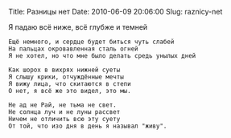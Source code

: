 Title: Разницы нет
Date: 2010-06-09 20:06:00
Slug: raznicy-net


Я падаю всё ниже, всё глубже и темней

    Ещё немного, и сердце будет биться чуть слабей
    На пальцах окровавленная сталь огней
    Я не хотел, но что мне было делать средь унылых дней
    
    Как шорох в вихрях нижней суеты
    Я слышу крики, отчуждённые мечты
    Я вижу лица, что скитаются в степи
    О нет, я всё же это видел, это мы.
    
    Не ад не Рай, не тьма не свет.
    Не солнца луч и не луны рассвет
    Ничем не отличить всю эту суету
    От той, что изо дня в день я называл "живу".
    

